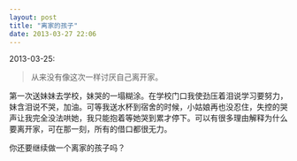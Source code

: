 ```yaml
---
layout: post
title: "离家的孩子"
date: 2013-03-27 22:06
---
```


2013-03-25:

> 从来没有像这次一样讨厌自己离开家。

第一次送妹妹去学校，妹哭的一塌糊涂。在学校门口我使劲压着泪说学习要努力，妹含泪说不哭，加油。可等我送水杯到宿舍的时候，小姑娘再也没忍住，失控的哭声让我完全没法哄她，我只能抱着等她哭到累才停下。可以有很多理由解释为什么要离开家，可在那一刻，所有的借口都很无力。

你还要继续做一个离家的孩子吗？

